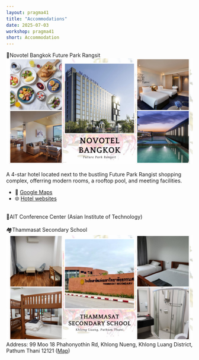 ```yaml
---
layout: pragma41
title: "Accommodations"
date: 2025-07-03
workshop: pragma41
short: Accommodation
---
```


<div class="border41">🏨Novotel Bangkok Future Park Rangsit</div>
<img src="https://raw.githubusercontent.com/pragmagrid/pragmagrid.github.io/refs/heads/master/images/pragma41/Pragma41_Accommodation.png" alt="Novotel Bangkok" width="800">
<br><br>
A 4-star hotel located next to the bustling Future Park Rangist shopping complex, offerring modern rooms, a rooftop pool, and meeting facilities. <br>
<ul>
  <li>📍 <a href="https://www.google.com/maps/place/Novotel+Bangkok+Future+Park+Rangsit/@13.9951729,100.612416,3218m/data=!3m1!1e3!4m9!3m8!1s0x30de1168e62e2101:0x9da7a57659ec3960!5m2!4m1!1i2!8m2!3d13.9950625!4d100.6167955!16s%2Fg%2F11rfmztqp9?entry=ttu&g_ep=EgoyMDI1MDgxMy4wIKXMDSoASAFQAw%3D%3D">Google Maps</a></li>
  <li>🌐 <a href="https://all.accor.com/hotel/B346/index.en.shtml?utm_term=mar&gclid=Cj0KCQjwzOvEBhDVARIsADHfJJTM8iwdH_KyBeccaZQfeikXXrIPYW9YVXI4mI0Ipz4yhlOgdVxcx8EaAsxPEALw_wcB&utm_campaign=ppc-nov-mar-goo-th-en-th-exa-sear-th&utm_medium=cpc&utm_content=th-en-TH-V4991&utm_source=google">Hotel websites</a> </li>
</ul>
<br>
<div class="border41">🏢AIT Conference Center (Asian Institute of Technology)</div>

<br>
<div class="border41">🏘️Thammasat Secondary School</div>
<img src="https://raw.githubusercontent.com/pragmagrid/pragmagrid.github.io/refs/heads/master/images/pragma41/Pragma41_Accommodation_TSS.png" alt="TSS Accommodation" width="800"><br>
Address: 99 Moo 18 Phahonyothin Rd, Khlong Nueng, Khlong Luang District, Pathum Thani 12121 (<a href="https://www.google.com/maps/place/Thammasat+Secondary+School+(Building+A)/@14.0779348,100.5988773,100m/data=!3m1!1e3!4m6!3m5!1s0x30e27f002174bdb3:0xf217b53be48d0a8e!8m2!3d14.0778063!4d100.5986767!16s%2Fg%2F11w7n98sts?entry=ttu&g_ep=EgoyMDI1MDgxMy4wIKXMDSoASAFQAw%3D%3D">Map</a>)<br>
